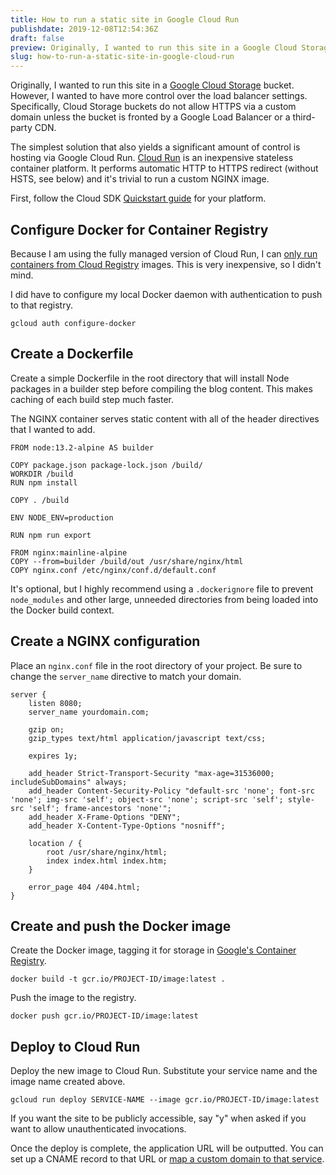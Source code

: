 ```yaml
---
title: How to run a static site in Google Cloud Run
publishdate: 2019-12-08T12:54:36Z
draft: false
preview: Originally, I wanted to run this site in a Google Cloud Storage bucket. However, I wanted to have more control over some of the load balancer settings. Specifically, Cloud Storage buckets do not allow HTTPS unless the bucket is fronted by a Google Load Balancer or a third-party CDN. The simplest solution that also yields a significant amount of control is hosting via Google Cloud Run. Cloud Run is an inexpensive stateless container platform. It performs automatic HTTP to HTTPS redirect (without HSTS, see below) and it's trivial to run a custom NGINX image.
slug: how-to-run-a-static-site-in-google-cloud-run
---
```


Originally, I wanted to run this site in a [Google Cloud Storage](https://cloud.google.com/storage/) bucket. However, I wanted to have more control over the load balancer settings. Specifically, Cloud Storage buckets do not allow HTTPS via a custom domain unless the bucket is fronted by a Google Load Balancer or a third-party CDN.

The simplest solution that also yields a significant amount of control is hosting via Google Cloud Run. [Cloud Run](https://cloud.google.com/run/) is an inexpensive stateless container platform. It performs automatic HTTP to HTTPS redirect (without HSTS, see below) and it's trivial to run a custom NGINX image.

First, follow the Cloud SDK [Quickstart guide](https://cloud.google.com/sdk/docs/quickstarts) for your platform.

## Configure Docker for Container Registry

Because I am using the fully managed version of Cloud Run, I can [only run containers from Cloud Registry](https://cloud.google.com/run/docs/deploying) images. This is very inexpensive, so I didn't mind.

I did have to configure my local Docker daemon with authentication to push to that registry.

```
gcloud auth configure-docker
```

## Create a Dockerfile

Create a simple Dockerfile in the root directory that will install Node packages in a builder step before compiling the blog content. This makes caching of each build step much faster.

The NGINX container serves static content with all of the header directives that I wanted to add.

```
FROM node:13.2-alpine AS builder

COPY package.json package-lock.json /build/
WORKDIR /build
RUN npm install

COPY . /build

ENV NODE_ENV=production

RUN npm run export

FROM nginx:mainline-alpine
COPY --from=builder /build/out /usr/share/nginx/html
COPY nginx.conf /etc/nginx/conf.d/default.conf
```

It's optional, but I highly recommend using a `.dockerignore` file to prevent `node_modules` and other large, unneeded directories from being loaded into the Docker build context.

## Create a NGINX configuration

Place an `nginx.conf` file in the root directory of your project. Be sure to change the `server_name` directive to match your domain.

```
server {
    listen 8080;
    server_name yourdomain.com;

    gzip on;
    gzip_types text/html application/javascript text/css;

    expires 1y;

    add_header Strict-Transport-Security "max-age=31536000; includeSubDomains" always;
    add_header Content-Security-Policy "default-src 'none'; font-src 'none'; img-src 'self'; object-src 'none'; script-src 'self'; style-src 'self'; frame-ancestors 'none'";
    add_header X-Frame-Options "DENY";
    add_header X-Content-Type-Options "nosniff";

    location / {
        root /usr/share/nginx/html;
        index index.html index.htm;
    }

    error_page 404 /404.html;
}
```

## Create and push the Docker image

Create the Docker image, tagging it for storage in [Google's Container Registry](https://cloud.google.com/container-registry/docs/).

```
docker build -t gcr.io/PROJECT-ID/image:latest .
```

Push the image to the registry.

```
docker push gcr.io/PROJECT-ID/image:latest
```

## Deploy to Cloud Run

Deploy the new image to Cloud Run. Substitute your service name and the image name created above.

```
gcloud run deploy SERVICE-NAME --image gcr.io/PROJECT-ID/image:latest
```

If you want the site to be publicly accessible, say "y" when asked if you want to allow unauthenticated invocations.

Once the deploy is complete, the application URL will be outputted. You can set up a CNAME record to that URL or [map a custom domain to that service](https://cloud.google.com/run/docs/mapping-custom-domains).
